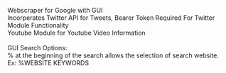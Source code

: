 Webscraper for Google with GUI <br />
Incorperates Twitter API for Tweets, Bearer Token Required For Twitter Module Functionality <br />
Youtube Module for Youtube Video Information <br />
<br />
GUI Search Options: <br />
% at the beginning of the search allows the selection of search website. <br />
  Ex: %WEBSITE KEYWORDS <br />
